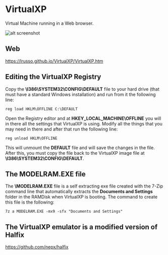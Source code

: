 # VirtualXP

Virtual Machine running in a Web browser.

![alt screenshot](https://raw.githubusercontent.com/lrusso/VirtualXP/master/VirtualXP.png)

## Web

https://lrusso.github.io/VirtualXP/VirtualXP.htm

## Editing the VirtualXP Registry

Copy the **\I386\SYSTEM32\CONFIG\DEFAULT** file to your hard drive (that must have a standard Windows installation) and run from it the following line:

```
reg load HKLM\OFFLINE C:\DEFAULT
```

Open the Registry editor and at **HKEY_LOCAL_MACHINE\OFFLINE** you will in there all the settings that VirtualXP is using. Modify all the things that you may need in there and after that run the following line:

```
reg unload HKLM\OFFLINE
```

This will unmount the **DEFAULT** file and will save the changes in the file. After this, you must copy the file back to the VirtualXP image file at **\I386\SYSTEM32\CONFIG\DEFAULT**.

## The MODELRAM.EXE file

The **\MODELRAM.EXE** file is a self extracting exe file created with the 7-Zip command line that automatically extracts the **Documents and Settings** folder in the RAMDisk when VirtualXP is booting. The command to create this file is the following:

```
7z a MODELRAM.EXE -mx9 -sfx "Documents and Settings"
```

## The VirtualXP emulator is a modified version of Halfix

https://github.com/nepx/halfix
